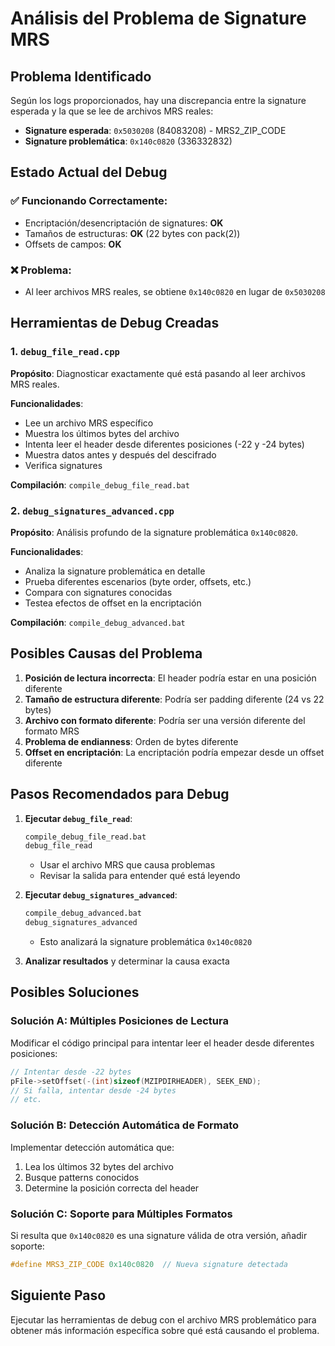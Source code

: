 # Análisis del Problema de Signature MRS

## Problema Identificado

Según los logs proporcionados, hay una discrepancia entre la signature esperada y la que se lee de archivos MRS reales:

- **Signature esperada**: `0x5030208` (84083208) - MRS2_ZIP_CODE
- **Signature problemática**: `0x140c0820` (336332832)

## Estado Actual del Debug

### ✅ Funcionando Correctamente:
- Encriptación/desencriptación de signatures: **OK**
- Tamaños de estructuras: **OK** (22 bytes con pack(2))
- Offsets de campos: **OK**

### ❌ Problema:
- Al leer archivos MRS reales, se obtiene `0x140c0820` en lugar de `0x5030208`

## Herramientas de Debug Creadas

### 1. `debug_file_read.cpp`
**Propósito**: Diagnosticar exactamente qué está pasando al leer archivos MRS reales.

**Funcionalidades**:
- Lee un archivo MRS específico
- Muestra los últimos bytes del archivo
- Intenta leer el header desde diferentes posiciones (-22 y -24 bytes)
- Muestra datos antes y después del descifrado
- Verifica signatures

**Compilación**: `compile_debug_file_read.bat`

### 2. `debug_signatures_advanced.cpp`
**Propósito**: Análisis profundo de la signature problemática `0x140c0820`.

**Funcionalidades**:
- Analiza la signature problemática en detalle
- Prueba diferentes escenarios (byte order, offsets, etc.)
- Compara con signatures conocidas
- Testea efectos de offset en la encriptación

**Compilación**: `compile_debug_advanced.bat`

## Posibles Causas del Problema

1. **Posición de lectura incorrecta**: El header podría estar en una posición diferente
2. **Tamaño de estructura diferente**: Podría ser padding diferente (24 vs 22 bytes)
3. **Archivo con formato diferente**: Podría ser una versión diferente del formato MRS
4. **Problema de endianness**: Orden de bytes diferente
5. **Offset en encriptación**: La encriptación podría empezar desde un offset diferente

## Pasos Recomendados para Debug

1. **Ejecutar `debug_file_read`**:
   ```cmd
   compile_debug_file_read.bat
   debug_file_read
   ```
   - Usar el archivo MRS que causa problemas
   - Revisar la salida para entender qué está leyendo

2. **Ejecutar `debug_signatures_advanced`**:
   ```cmd
   compile_debug_advanced.bat
   debug_signatures_advanced
   ```
   - Esto analizará la signature problemática `0x140c0820`

3. **Analizar resultados** y determinar la causa exacta

## Posibles Soluciones

### Solución A: Múltiples Posiciones de Lectura
Modificar el código principal para intentar leer el header desde diferentes posiciones:

```cpp
// Intentar desde -22 bytes
pFile->setOffset(-(int)sizeof(MZIPDIRHEADER), SEEK_END);
// Si falla, intentar desde -24 bytes
// etc.
```

### Solución B: Detección Automática de Formato
Implementar detección automática que:
1. Lea los últimos 32 bytes del archivo
2. Busque patterns conocidos
3. Determine la posición correcta del header

### Solución C: Soporte para Múltiples Formatos
Si resulta que `0x140c0820` es una signature válida de otra versión, añadir soporte:

```cpp
#define MRS3_ZIP_CODE 0x140c0820  // Nueva signature detectada
```

## Siguiente Paso

Ejecutar las herramientas de debug con el archivo MRS problemático para obtener más información específica sobre qué está causando el problema.
